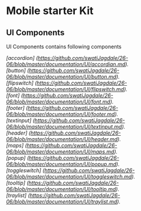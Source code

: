 Mobile starter Kit
================================

UI Components
--------------------------------
UI Components contains following components

*[accordion] (https://github.com/swatiJagdale/26-06/blob/master/documentation/UI/accordian.md).*  
*[button] (https://github.com/swatiJagdale/26-06/blob/master/documentation/UI/button.md).*      
*[flipswitch] (https://github.com/swatiJagdale/26-06/blob/master/documentation/UI/flipswitch.md).*  
*[font] (https://github.com/swatiJagdale/26-06/blob/master/documentation/UI/font.md).*  
*[footer] (https://github.com/swatiJagdale/26-06/blob/master/documentation/UI/footer.md).*  
*[textinput] (https://github.com/swatiJagdale/26-06/blob/master/documentation/UI/textinput.md).*  
*[header] (https://github.com/swatiJagdale/26-06/blob/master/documentation/UI/header.md).*  
*[maps] (https://github.com/swatiJagdale/26-06/blob/master/documentation/UI/maps.md).*  
*[popup] (https://github.com/swatiJagdale/26-06/blob/master/documentation/UI/popup.md).*  
*[toggleswitch] (https://github.com/swatiJagdale/26-06/blob/master/documentation/UI/toggleswitch.md).*  
*[tooltip] (https://github.com/swatiJagdale/26-06/blob/master/documentation/UI/tooltip.md).*  
*[traylist] (https://github.com/swatiJagdale/26-06/blob/master/documentation/UI/traylist.md).*  

    
  

